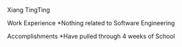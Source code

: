 Xiang TingTing

Work Experience
*Nothing related to Software Engineering

Accomplishments
*Have pulled through 4 weeks of School
